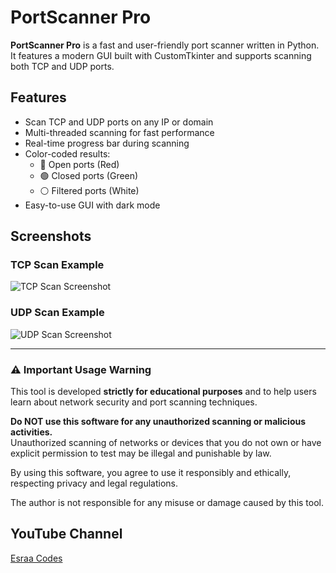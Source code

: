 # PortScanner Pro

**PortScanner Pro** is a fast and user-friendly port scanner written in Python. It features a modern GUI built with CustomTkinter and supports scanning both TCP and UDP ports.

## Features

- Scan TCP and UDP ports on any IP or domain  
- Multi-threaded scanning for fast performance  
- Real-time progress bar during scanning  
- Color-coded results:  
  - 🔴 Open ports (Red)  
  - 🟢 Closed ports (Green)  
  - ⚪ Filtered ports (White)  
- Easy-to-use GUI with dark mode


## Screenshots

### TCP Scan Example

![TCP Scan Screenshot](path/to/tcp_screenshot.png)

### UDP Scan Example

![UDP Scan Screenshot](path/to/udp_screenshot.png)

---

### ⚠️ Important Usage Warning

This tool is developed **strictly for educational purposes** and to help users learn about network security and port scanning techniques.

**Do NOT use this software for any unauthorized scanning or malicious activities.**  
Unauthorized scanning of networks or devices that you do not own or have explicit permission to test may be illegal and punishable by law.

By using this software, you agree to use it responsibly and ethically, respecting privacy and legal regulations.

The author is not responsible for any misuse or damage caused by this tool.


## YouTube Channel


[Esraa Codes](https://www.youtube.com/@EsraaCodes-e7j)


